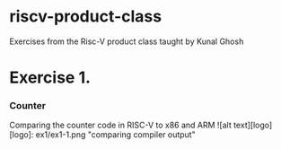 # riscv-product-class
 Exercises from the Risc-V product class taught by Kunal Ghosh
 # Exercise 1. 
 ### Counter
 Comparing the counter code in RISC-V to x86 and ARM
 ![alt text][logo]
[logo]: ex1/ex1-1.png "comparing compiler output"